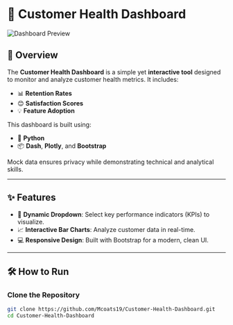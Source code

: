 # 🚀 Customer Health Dashboard

![Dashboard Preview]((https://github.com/Mcoats19/Customer-Health-Dashboard/blob/main/Screen%20Shot%202024-12-05%20at%202.21.33%20PM.png?raw=true))

## 🎯 Overview
The **Customer Health Dashboard** is a simple yet **interactive tool** designed to monitor and analyze customer health metrics. It includes:
- 📊 **Retention Rates**
- 😊 **Satisfaction Scores**
- 💡 **Feature Adoption**

This dashboard is built using:
- 🐍 **Python**
- 📦 **Dash**, **Plotly**, and **Bootstrap**

Mock data ensures privacy while demonstrating technical and analytical skills.

---

## ✨ Features
- 🔄 **Dynamic Dropdown**: Select key performance indicators (KPIs) to visualize.
- 📈 **Interactive Bar Charts**: Analyze customer data in real-time.
- 💻 **Responsive Design**: Built with Bootstrap for a modern, clean UI.

---

## 🛠️ How to Run

### Clone the Repository
```bash
git clone https://github.com/Mcoats19/Customer-Health-Dashboard.git
cd Customer-Health-Dashboard
